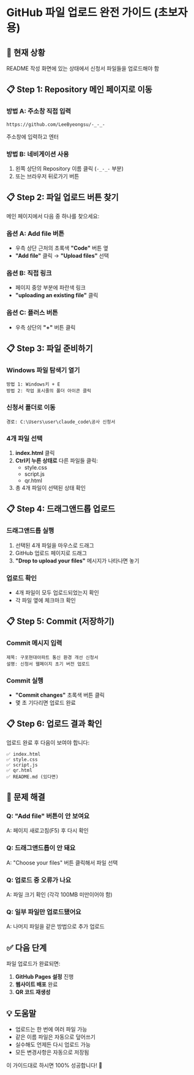 # GitHub 파일 업로드 완전 가이드 (초보자용)

## 🎯 현재 상황
README 작성 화면에 있는 상태에서 신청서 파일들을 업로드해야 함

## 📋 Step 1: Repository 메인 페이지로 이동

### 방법 A: 주소창 직접 입력
```
https://github.com/LeeByeongsu/-_-_-
```
주소창에 입력하고 엔터

### 방법 B: 네비게이션 사용
1. 왼쪽 상단의 Repository 이름 클릭 (`-_-_-` 부분)
2. 또는 브라우저 뒤로가기 버튼

## 📋 Step 2: 파일 업로드 버튼 찾기

메인 페이지에서 다음 중 하나를 찾으세요:

### 옵션 A: Add file 버튼
- 우측 상단 근처의 초록색 **"Code"** 버튼 옆
- **"Add file"** 클릭 → **"Upload files"** 선택

### 옵션 B: 직접 링크
- 페이지 중앙 부분에 파란색 링크
- **"uploading an existing file"** 클릭

### 옵션 C: 플러스 버튼
- 우측 상단의 **"+"** 버튼 클릭

## 📋 Step 3: 파일 준비하기

### Windows 파일 탐색기 열기
```
방법 1: Windows키 + E
방법 2: 작업 표시줄의 폴더 아이콘 클릭
```

### 신청서 폴더로 이동
```
경로: C:\Users\user\claude_code\공사 신청서
```

### 4개 파일 선택
1. **index.html** 클릭
2. **Ctrl키 누른 상태로** 다른 파일들 클릭:
   - style.css
   - script.js  
   - qr.html
3. 총 4개 파일이 선택된 상태 확인

## 📋 Step 4: 드래그앤드롭 업로드

### 드래그앤드롭 실행
1. 선택된 4개 파일을 마우스로 드래그
2. GitHub 업로드 페이지로 드래그
3. **"Drop to upload your files"** 메시지가 나타나면 놓기

### 업로드 확인
- 4개 파일이 모두 업로드되었는지 확인
- 각 파일 옆에 체크마크 확인

## 📋 Step 5: Commit (저장하기)

### Commit 메시지 입력
```
제목: 구포현대아파트 통신 환경 개선 신청서
설명: 신청서 웹페이지 초기 버전 업로드
```

### Commit 실행
- **"Commit changes"** 초록색 버튼 클릭
- 몇 초 기다리면 업로드 완료

## 📋 Step 6: 업로드 결과 확인

업로드 완료 후 다음이 보여야 합니다:
```
✅ index.html
✅ style.css
✅ script.js  
✅ qr.html
✅ README.md (있다면)
```

## 🚨 문제 해결

### Q: "Add file" 버튼이 안 보여요
A: 페이지 새로고침(F5) 후 다시 확인

### Q: 드래그앤드롭이 안 돼요
A: "Choose your files" 버튼 클릭해서 파일 선택

### Q: 업로드 중 오류가 나요
A: 파일 크기 확인 (각각 100MB 미만이어야 함)

### Q: 일부 파일만 업로드됐어요
A: 나머지 파일을 같은 방법으로 추가 업로드

## ✅ 다음 단계

파일 업로드가 완료되면:
1. **GitHub Pages 설정** 진행
2. **웹사이트 배포** 완료
3. **QR 코드 재생성**

## 💡 도움말

- 업로드는 한 번에 여러 파일 가능
- 같은 이름 파일은 자동으로 덮어쓰기
- 실수해도 언제든 다시 업로드 가능
- 모든 변경사항은 자동으로 저장됨

이 가이드대로 하시면 100% 성공합니다! 🎉